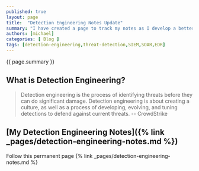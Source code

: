 ```yaml
---
published: true
layout: page
title:  "Detection Engineering Notes Update"
summary: "I have created a page to track my notes as I develop a better understanding of Detection Engineering. I am doing my best to be a good librarian and curate authoritative references, frameworks, articles, books, courses, standards, and more. If you want to learn or improve your Detection Engineering practices, I hope this helps expedite your journey!"
authors: [michael]
categories: [ Blog ]
tags: [detection-engineering,threat-detection,SIEM,SOAR,EDR]
---
```

{{ page.summary }}

## What is Detection Engineering?

> Detection engineering is the process of identifying threats before they can do significant damage. Detection engineering is about creating a culture, as well as a process of developing, evolving, and tuning detections to defend against current threats. -- CrowdStrike

## [My Detection Engineering Notes]({% link _pages/detection-engineering-notes.md %})

Follow this permanent page {% link _pages/detection-engineering-notes.md %}

